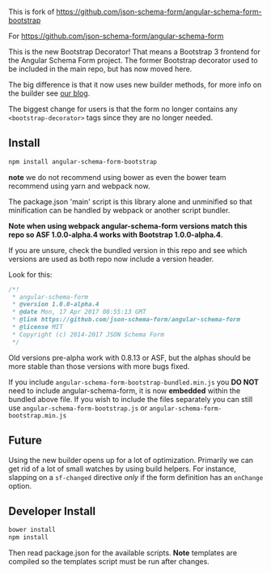This is fork of https://github.com/json-schema-form/angular-schema-form-bootstrap

For https://github.com/json-schema-form/angular-schema-form

This is the new Bootstrap Decorator! That means a Bootstrap 3 frontend for the Angular Schema Form
project. The former Bootstrap decorator used to be included in the main repo, but has now moved
here.

The big difference is that it now uses new builder methods, for more info on the builder see
[our blog](https://medium.com/@SchemaFormIO/the-new-builder-pt-1-61fadde3c678).

The biggest change for users is that the form no longer contains any `<bootstrap-decorator>` tags
since they are no longer needed.

Install
-------
```sh
npm install angular-schema-form-bootstrap
```
**note** we do not recommend using bower as even the bower team recommend using yarn and webpack now.

The package.json 'main' script is this library alone and unminified so that minification can be handled by webpack or another script bundler.

**Note when using webpack angular-schema-form versions match this repo so ASF 1.0.0-alpha.4 works with Bootstrap 1.0.0-alpha.4**.

If you are unsure, check the bundled version in this repo and see which versions are used as both repo now include a version header.

Look for this:
```js
/*!
 * angular-schema-form
 * @version 1.0.0-alpha.4
 * @date Mon, 17 Apr 2017 08:55:13 GMT
 * @link https://github.com/json-schema-form/angular-schema-form
 * @license MIT
 * Copyright (c) 2014-2017 JSON Schema Form
 */
```

Old versions pre-alpha work with 0.8.13 or ASF, but the alphas should be more stable than those versions with more bugs fixed.

If you include `angular-schema-form-bootstrap-bundled.min.js` you **DO NOT** need to include angular-schema-form, it is now **embedded** within the bundled above file. If you wish to include the files separately you can still use `angular-schema-form-bootstrap.js` or `angular-schema-form-bootstrap.min.js`

Future
------
Using the new builder opens up for a lot of optimization. Primarily we can get rid of a lot of small
watches by using build helpers. For instance, slapping on a `sf-changed` directive *only* if the
form definition has an `onChange` option.

Developer Install
-----------------
```sh
bower install
npm install
```
Then read package.json for the available scripts.
**Note** templates are compiled so the templates script must be run after changes.

